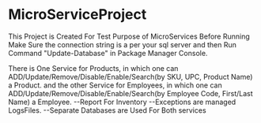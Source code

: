 # MicroServiceProject

This Project is Created For Test Purpose of MicroServices
Before Running Make Sure the connection string is a per your sql server and then Run Command "Update-Database" in Package Manager Console.


There is One Service for Products, in which one can ADD/Update/Remove/Disable/Enable/Search(by SKU, UPC, Product Name) a Product.
and the other Service for Employees, in which one can ADD/Update/Remove/Disable/Enable/Search(by Employee Code, First/Last Name) a Employee.
--Report For Inventory
--Exceptions are managed LogsFiles.
--Separate Databases are Used For Both services
